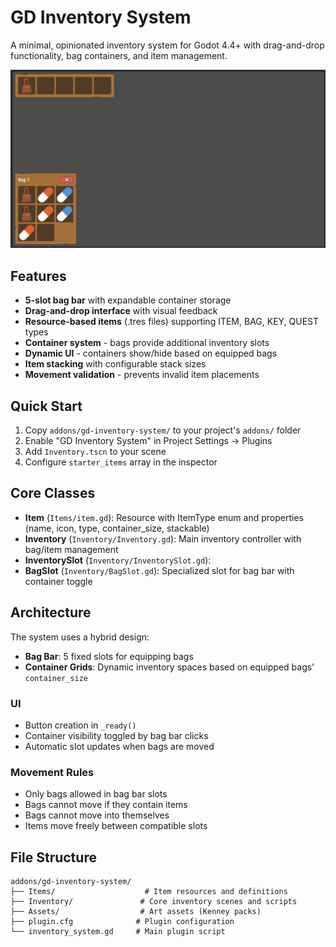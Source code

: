 # GD Inventory System

A minimal, opinionated inventory system for Godot 4.4+ with drag-and-drop functionality, bag containers, and item management.

![Inventory System Screenshot](./docs/Screenshot2025-09-11081309.png)

## Features

- **5-slot bag bar** with expandable container storage
- **Drag-and-drop interface** with visual feedback
- **Resource-based items** (.tres files) supporting ITEM, BAG, KEY, QUEST types
- **Container system** - bags provide additional inventory slots
- **Dynamic UI** - containers show/hide based on equipped bags
- **Item stacking** with configurable stack sizes
- **Movement validation** - prevents invalid item placements

## Quick Start

1. Copy `addons/gd-inventory-system/` to your project's `addons/` folder
2. Enable "GD Inventory System" in Project Settings → Plugins
3. Add `Inventory.tscn` to your scene
4. Configure `starter_items` array in the inspector

## Core Classes

- **Item** (`Items/item.gd`): Resource with ItemType enum and properties (name, icon, type, container_size, stackable)
- **Inventory** (`Inventory/Inventory.gd`): Main inventory controller with bag/item management
- **InventorySlot** (`Inventory/InventorySlot.gd`): 
- **BagSlot** (`Inventory/BagSlot.gd`): Specialized slot for bag bar with container toggle

## Architecture

The system uses a hybrid design:
- **Bag Bar**: 5 fixed slots for equipping bags
- **Container Grids**: Dynamic inventory spaces based on equipped bags' `container_size`

### UI
- Button creation in `_ready()`
- Container visibility toggled by bag bar clicks
- Automatic slot updates when bags are moved

### Movement Rules
- Only bags allowed in bag bar slots
- Bags cannot move if they contain items
- Bags cannot move into themselves
- Items move freely between compatible slots

## File Structure

```
addons/gd-inventory-system/
├── Items/                    # Item resources and definitions
├── Inventory/               # Core inventory scenes and scripts
├── Assets/                  # Art assets (Kenney packs)
├── plugin.cfg              # Plugin configuration
└── inventory_system.gd     # Main plugin script
```
